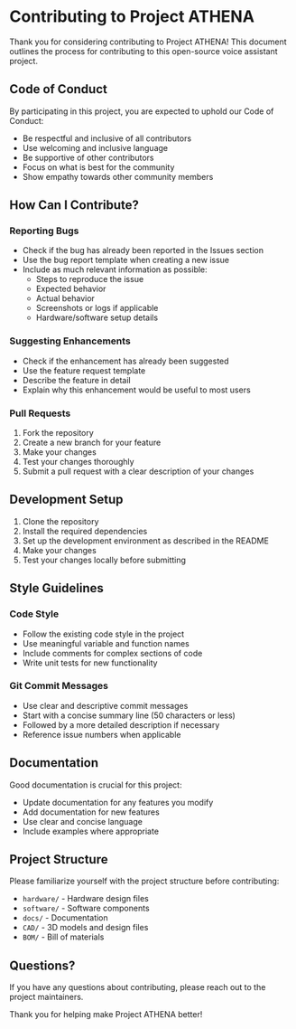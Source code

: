 # Contributing to Project ATHENA

Thank you for considering contributing to Project ATHENA! This document outlines the process for contributing to this open-source voice assistant project.

## Code of Conduct

By participating in this project, you are expected to uphold our Code of Conduct:

- Be respectful and inclusive of all contributors
- Use welcoming and inclusive language
- Be supportive of other contributors
- Focus on what is best for the community
- Show empathy towards other community members

## How Can I Contribute?

### Reporting Bugs

- Check if the bug has already been reported in the Issues section
- Use the bug report template when creating a new issue
- Include as much relevant information as possible:
  - Steps to reproduce the issue
  - Expected behavior
  - Actual behavior
  - Screenshots or logs if applicable
  - Hardware/software setup details

### Suggesting Enhancements

- Check if the enhancement has already been suggested
- Use the feature request template
- Describe the feature in detail
- Explain why this enhancement would be useful to most users

### Pull Requests

1. Fork the repository
2. Create a new branch for your feature
3. Make your changes
4. Test your changes thoroughly
5. Submit a pull request with a clear description of your changes

## Development Setup

1. Clone the repository
2. Install the required dependencies
3. Set up the development environment as described in the README
4. Make your changes
5. Test your changes locally before submitting

## Style Guidelines

### Code Style

- Follow the existing code style in the project
- Use meaningful variable and function names
- Include comments for complex sections of code
- Write unit tests for new functionality

### Git Commit Messages

- Use clear and descriptive commit messages
- Start with a concise summary line (50 characters or less)
- Followed by a more detailed description if necessary
- Reference issue numbers when applicable

## Documentation

Good documentation is crucial for this project:

- Update documentation for any features you modify
- Add documentation for new features
- Use clear and concise language
- Include examples where appropriate

## Project Structure

Please familiarize yourself with the project structure before contributing:

- `hardware/` - Hardware design files
- `software/` - Software components
- `docs/` - Documentation
- `CAD/` - 3D models and design files
- `BOM/` - Bill of materials

## Questions?

If you have any questions about contributing, please reach out to the project maintainers.

Thank you for helping make Project ATHENA better!
